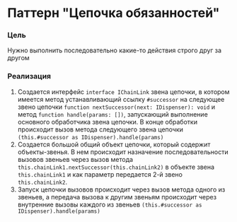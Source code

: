 # Паттерн "Цепочка обязанностей"

### Цель

Нужно выполнить последовательно какие-то действия строго друг за другом

### Реализация

1. Создается интерфейс ``interface IChainLink`` звена цепочки, в котором имеется метод устанавливающий
   ссылку ``#successor``
   на следующее звено цепочки ``function nextSuccessor(next: IDispenser): void`` и
   метод ``function handle(params: [])``,
   запускающий выполнение основного обработчика звена цепочки. В конце обработки происходит вызов метода следующего
   звена цепочки ``(this.#successor as IDispenser).handle(params)``
2. Создается большой общий объект цепочки, который содержит объекты-звенья. В нем происходит назначение
   последовательности
   вызовов звеньев через вызов метода ``this.chainLink1.nextSuccessor(this.chainLink2)`` в объекте
   звена ``this.chainLink1``
   и как параметр передается 2-й звено ``this.chainLink2``.
3. Запуск цепочки вызовов происходит через вызов метода одного из звеньев, а передача вызова к другим звеньям
   происходит через внутренние вызовы каждого из звеньев ``(this.#successor as IDispenser).handle(params)``
